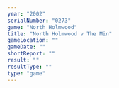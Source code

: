 ```yaml
---
year: "2002"
serialNumber: "0273" 
game: "North Holmwood"
title: "North Holmwood v The Min"
gameLocation: ""
gameDate: ""
shortReport: ""
result: ""
resultType: ""
type: "game"
---
```

